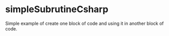 # simpleSubrutineCsharp
Simple example of create one block of code and using it in another block of code.

